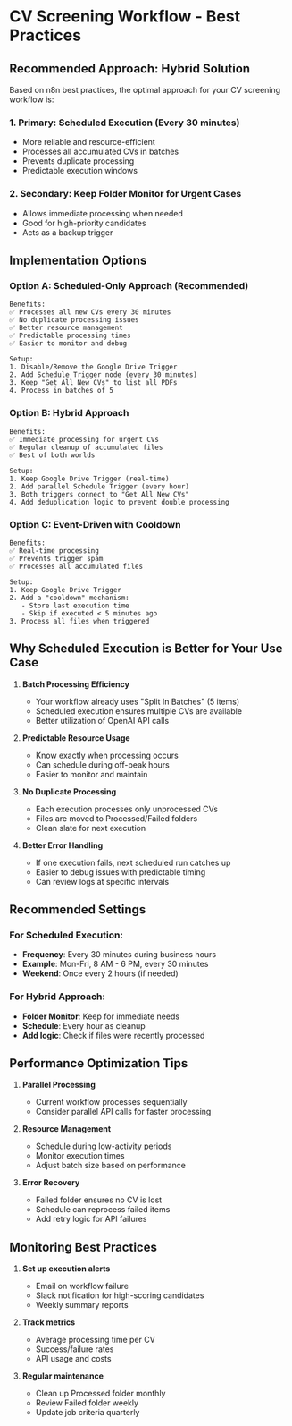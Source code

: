 # CV Screening Workflow - Best Practices

## Recommended Approach: Hybrid Solution

Based on n8n best practices, the optimal approach for your CV screening workflow is:

### 1. **Primary: Scheduled Execution (Every 30 minutes)**
- More reliable and resource-efficient
- Processes all accumulated CVs in batches
- Prevents duplicate processing
- Predictable execution windows

### 2. **Secondary: Keep Folder Monitor for Urgent Cases**
- Allows immediate processing when needed
- Good for high-priority candidates
- Acts as a backup trigger

## Implementation Options

### Option A: Scheduled-Only Approach (Recommended)
```
Benefits:
✅ Processes all new CVs every 30 minutes
✅ No duplicate processing issues
✅ Better resource management
✅ Predictable processing times
✅ Easier to monitor and debug

Setup:
1. Disable/Remove the Google Drive Trigger
2. Add Schedule Trigger node (every 30 minutes)
3. Keep "Get All New CVs" to list all PDFs
4. Process in batches of 5
```

### Option B: Hybrid Approach
```
Benefits:
✅ Immediate processing for urgent CVs
✅ Regular cleanup of accumulated files
✅ Best of both worlds

Setup:
1. Keep Google Drive Trigger (real-time)
2. Add parallel Schedule Trigger (every hour)
3. Both triggers connect to "Get All New CVs"
4. Add deduplication logic to prevent double processing
```

### Option C: Event-Driven with Cooldown
```
Benefits:
✅ Real-time processing
✅ Prevents trigger spam
✅ Processes all accumulated files

Setup:
1. Keep Google Drive Trigger
2. Add a "cooldown" mechanism:
   - Store last execution time
   - Skip if executed < 5 minutes ago
3. Process all files when triggered
```

## Why Scheduled Execution is Better for Your Use Case

1. **Batch Processing Efficiency**
   - Your workflow already uses "Split In Batches" (5 items)
   - Scheduled execution ensures multiple CVs are available
   - Better utilization of OpenAI API calls

2. **Predictable Resource Usage**
   - Know exactly when processing occurs
   - Can schedule during off-peak hours
   - Easier to monitor and maintain

3. **No Duplicate Processing**
   - Each execution processes only unprocessed CVs
   - Files are moved to Processed/Failed folders
   - Clean slate for next execution

4. **Better Error Handling**
   - If one execution fails, next scheduled run catches up
   - Easier to debug issues with predictable timing
   - Can review logs at specific intervals

## Recommended Settings

### For Scheduled Execution:
- **Frequency**: Every 30 minutes during business hours
- **Example**: Mon-Fri, 8 AM - 6 PM, every 30 minutes
- **Weekend**: Once every 2 hours (if needed)

### For Hybrid Approach:
- **Folder Monitor**: Keep for immediate needs
- **Schedule**: Every hour as cleanup
- **Add logic**: Check if files were recently processed

## Performance Optimization Tips

1. **Parallel Processing**
   - Current workflow processes sequentially
   - Consider parallel API calls for faster processing

2. **Resource Management**
   - Schedule during low-activity periods
   - Monitor execution times
   - Adjust batch size based on performance

3. **Error Recovery**
   - Failed folder ensures no CV is lost
   - Schedule can reprocess failed items
   - Add retry logic for API failures

## Monitoring Best Practices

1. **Set up execution alerts**
   - Email on workflow failure
   - Slack notification for high-scoring candidates
   - Weekly summary reports

2. **Track metrics**
   - Average processing time per CV
   - Success/failure rates
   - API usage and costs

3. **Regular maintenance**
   - Clean up Processed folder monthly
   - Review Failed folder weekly
   - Update job criteria quarterly
